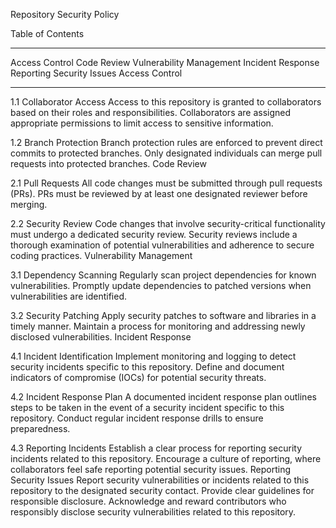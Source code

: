 Repository Security Policy

Table of Contents
*****************
Access Control
Code Review
Vulnerability Management
Incident Response
Reporting Security Issues
Access Control
*****************

1.1 Collaborator Access
Access to this repository is granted to collaborators based on their roles and responsibilities.
Collaborators are assigned appropriate permissions to limit access to sensitive information.

1.2 Branch Protection
Branch protection rules are enforced to prevent direct commits to protected branches.
Only designated individuals can merge pull requests into protected branches.
Code Review

2.1 Pull Requests
All code changes must be submitted through pull requests (PRs).
PRs must be reviewed by at least one designated reviewer before merging.

2.2 Security Review
Code changes that involve security-critical functionality must undergo a dedicated security review.
Security reviews include a thorough examination of potential vulnerabilities and adherence to secure coding practices.
Vulnerability Management

3.1 Dependency Scanning
Regularly scan project dependencies for known vulnerabilities.
Promptly update dependencies to patched versions when vulnerabilities are identified.

3.2 Security Patching
Apply security patches to software and libraries in a timely manner.
Maintain a process for monitoring and addressing newly disclosed vulnerabilities.
Incident Response

4.1 Incident Identification
Implement monitoring and logging to detect security incidents specific to this repository.
Define and document indicators of compromise (IOCs) for potential security threats.

4.2 Incident Response Plan
A documented incident response plan outlines steps to be taken in the event of a security incident specific to this repository.
Conduct regular incident response drills to ensure preparedness.

4.3 Reporting Incidents
Establish a clear process for reporting security incidents related to this repository.
Encourage a culture of reporting, where collaborators feel safe reporting potential security issues.
Reporting Security Issues
Report security vulnerabilities or incidents related to this repository to the designated security contact.
Provide clear guidelines for responsible disclosure.
Acknowledge and reward contributors who responsibly disclose security vulnerabilities related to this repository.
